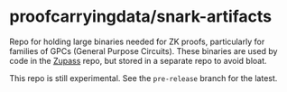 # proofcarryingdata/snark-artifacts

Repo for holding large binaries needed for ZK proofs, particularly for families
of GPCs (General Purpose Circuits).  These binaries are used by code in the
[Zupass](https://github.com/proofcarryingdata/zupass) repo, but stored in a
separate repo to avoid bloat.

This repo is still experimental.  See the `pre-release` branch for the
latest.
